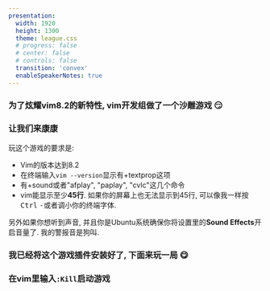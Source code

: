 ```yaml
---
presentation:
  width: 1920
  height: 1300
  theme: league.css
  # progress: false
  # center: false
  # controls: false
  transition: 'convex'
  enableSpeakerNotes: true
---
```


<!-- slide -->

### 为了炫耀vim8.2的新特性, vim开发组做了一个沙雕游戏 😏

<!-- slide -->

### 让我们来康康

<!-- slide data-background-iframe="https://www.vim.org/" -->

<!-- slide -->

玩这个游戏的要求是:

- Vim的版本达到8.2
- 在终端输入`vim --version`显示有+textprop这项
- 有+sound或者"afplay", "paplay", "cvlc"这几个命令
- vim能显示至少**45行**. 如果你的屏幕上也无法显示到45行, 可以像我一样按<kbd>Ctrl</kbd> <kbd>-</kbd>或者调小你的终端字体.

另外如果你想听到声音, 并且你是Ubuntu系统确保你将设置里的**Sound Effects**开启音量了. 我的警报音是狗叫.

<!-- slide -->

### 我已经将这个游戏插件安装好了, 下面来玩一局 😋

### 在vim里输入`:Kill`启动游戏